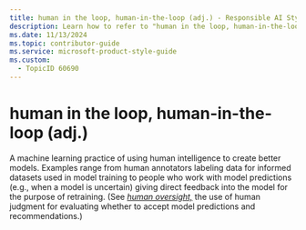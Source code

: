 ```yaml
---
title: human in the loop, human-in-the-loop (adj.) - Responsible AI Style Guide
description: Learn how to refer to "human in the loop, human-in-the-loop (adj.)" in your content.
ms.date: 11/13/2024
ms.topic: contributor-guide
ms.service: microsoft-product-style-guide
ms.custom:
  - TopicID 60690
---
```



# human in the loop, human-in-the-loop (adj.)

A machine learning practice of using human intelligence to create better models. Examples range from human annotators labeling data for informed datasets used in model training to people who work with model predictions (e.g., when a model is uncertain) giving direct feedback into the model for the purpose of retraining. (See *[human oversight,](~\responsible-ai-style-guide\a-z-word-list\h\human-oversight.md)* the use of human judgment for evaluating whether to accept model predictions and recommendations.)